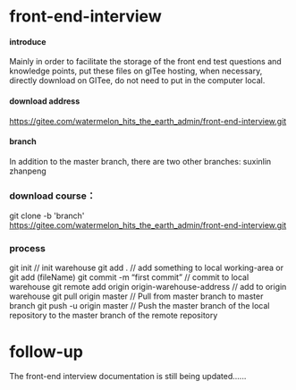 # front-end-interview

#### introduce
Mainly in order to facilitate the storage of the front end test questions and knowledge points, put these files on gITee hosting, when necessary, 
directly download on GITee, do not need to put in the computer local.

#### download address

https://gitee.com/watermelon_hits_the_earth_admin/front-end-interview.git

#### branch

In addition to the master branch, there are two other branches:
suxinlin
zhanpeng

### download course：

git clone -b 'branch' https://gitee.com/watermelon_hits_the_earth_admin/front-end-interview.git

### process

git init                                                // init warehouse
git add .                                               // add something to local working-area or  git add   (fileName)
git commit -m “first commit”                            // commit to local warehouse
git remote add origin  origin-warehouse-address         // add to origin warehouse
git pull origin master                                  // Pull from master branch to master branch
git push -u origin master                               // Push the master branch of the local repository to the master branch of the remote repository


# follow-up

The front-end interview documentation is still being updated......
